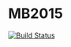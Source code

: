 # MB2015

[![Build Status](https://travis-ci.org/D-Malyszko/MB2015.svg)](https://travis-ci.org/D-Malyszko/MB2015)
